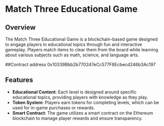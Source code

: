# Match Three Educational Game

## Overview

The Match Three Educational Game is a blockchain-based game designed to engage players in educational topics through fun and interactive gameplay. Players match items to clear them from the board while learning about various subjects such as math, science, and language arts.

##Contract address 0x10339Bbb2b770247eCc577F8Ecbecd246b3Ac197

## Features

- **Educational Content**: Each level is designed around specific educational topics, providing players with knowledge as they play.
- **Token System**: Players earn tokens for completing levels, which can be used for in-game purchases or rewards.
- **Smart Contract**: The game utilizes a smart contract on the Ethereum blockchain to manage player rewards and ensure transparency.



